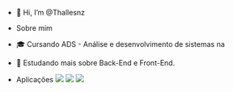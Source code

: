- 👋 Hi, I’m @Thallesnz

- Sobre mim
- 🎓 Cursando ADS - Análise e desenvolvimento de sistemas na  
- 🔭 Estudando mais sobre Back-End e Front-End.

- Aplicações
<img src="https://img.shields.io/badge/Python-323330?style=for-the-badge&logo=python&logoColor=cian"> <img src="https://img.shields.io/badge/JavaScript-323330?style=for-the-badge&logo=javascript&logoColor=cian"> <img src="https://img.shields.io/badge/Adobe323330?style=for-the-badge&logo=AdobeXD&logoColor=white">
  
